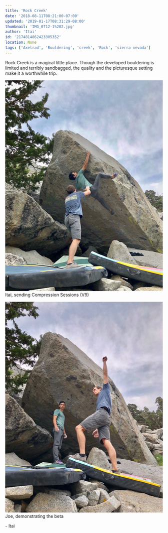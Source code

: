 ```yaml
---
title: 'Rock Creek'
date: '2018-08-11T08:21:00-07:00'
updated: '2019-01-17T08:31:29-08:00'
thumbnail: 'IMG_0712-1%202.jpg'
author: 'Itai'
id: '2174814862423305352'
location: None
tags: ['Axelrad', 'Bouldering', 'creek', 'Rock', 'sierra nevada']
---
```

Rock Creek is a magical little place. Though the developed bouldering is limited and terribly sandbagged, the quality and the picturesque setting make it a worthwhile trip.

![image alt](/images/IMG_0712-1%202.jpg)Itai, sending Compression Sessions (V9)

![image alt](/images/IMG_0711.jpg)Joe, demonstrating the beta

 \- Itai

